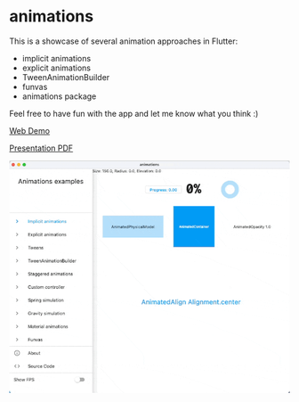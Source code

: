 # animations

This is a showcase of several animation approaches in Flutter:

- implicit animations
- explicit animations
- TweenAnimationBuilder
- funvas
- animations package

Feel free to have fun with the app and let me know what you think :)

[Web Demo](https://roszkowski.dev/animations/)

[Presentation PDF](docs/presentation.pdf)

![animation gif](docs/gif.gif)

